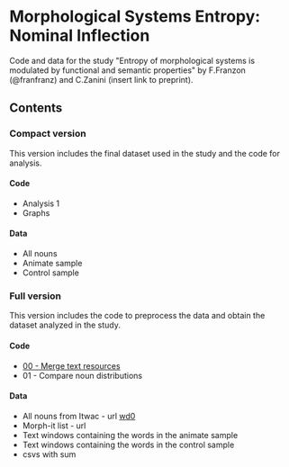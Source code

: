 # Morphological Systems Entropy: Nominal Inflection
Code and data for the study "Entropy of morphological systems is modulated by functional and semantic properties" by F.Franzon (@franfranz) and C.Zanini (insert link to preprint).

## Contents

### Compact version
This version includes the final dataset used in the study and the code for analysis. 
#### Code 
* Analysis 1
* Graphs

#### Data 
* All nouns
* Animate sample
* Control sample


### Full version
This version includes the code to preprocess the data and obtain the dataset analyzed in the study. 

#### Code
* [00 - Merge text resources](https://github.com/franfranz/Morphological_Systems_Entropy/blob/main/Full/00_EMS_Merge_text_resources_v2_0_0.R)
* 01 - Compare noun distributions
#### Data 
* All nouns from Itwac - url [wd0](https://github.com/franfranz/Morphological_Systems_Entropy/tree/main/Full/wd0)
* Morph-it list - url
* Text windows containing the words in the animate sample
* Text windows containing the words in the control sample
* csvs with sum
